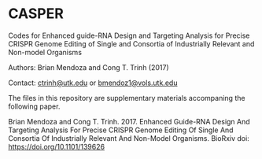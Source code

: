# CASPER

Codes for Enhanced guide-RNA Design and Targeting Analysis for Precise CRISPR Genome Editing of Single and Consortia of Industrially Relevant and Non-model Organisms

Authors: Brian Mendoza and Cong T. Trinh (2017)

Contact: ctrinh@utk.edu or bmendoz1@vols.utk.edu

The files in this repository are supplementary materials accompaning the following paper.

Brian Mendoza and Cong T. Trinh. 2017. Enhanced Guide-RNA Design And Targeting Analysis For Precise CRISPR Genome Editing Of Single And Consortia Of Industrially Relevant And Non-Model Organisms. BioRxiv doi: https://doi.org/10.1101/139626 






